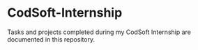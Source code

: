 # CodSoft-Internship
Tasks and projects completed during my CodSoft Internship are documented in this repository.
